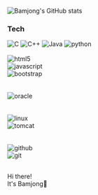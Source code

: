 <div align="left">

![Bamjong's GitHub stats](https://github-readme-stats.vercel.app/api?username=Bamjong&show_icons=true&theme=vue)

</div>

### Tech
![C](https://img.shields.io/badge/c-%2300599C.svg?style=for-the-badge&logo=c&logoColor=white)
![C++](https://img.shields.io/badge/c++-%2300599C.svg?style=for-the-badge&logo=c%2B%2B&logoColor=white)
![Java](https://img.shields.io/badge/java-%23ED8B00.svg?style=for-the-badge&logo=java&logoColor=white) 
![python](https://img.shields.io/badge/python-3776AB?style=for-the-badge&logo=python&logoColor=white)
<br><br>
![html5](https://img.shields.io/badge/html5-E34F26?style=for-the-badge&logo=html5&logoColor=white)           
![javascript](https://img.shields.io/badge/javascript-F7DF1E?style=for-the-badge&logo=javascript&logoColor=black)         
![bootstrap](https://img.shields.io/badge/bootstrap-7952B3?style=for-the-badge&logo=bootstrap&logoColor=white)        
<br><br>
![oracle](https://img.shields.io/badge/oracle-F80000?style=for-the-badge&logo=oracle&logoColor=white)          
<br><br>
![linux](https://img.shields.io/badge/linux-FCC624?style=for-the-badge&logo=linux&logoColor=black)           
![tomcat](https://img.shields.io/badge/apachetomcat-F8DC75?style=for-the-badge&logo=apachetomcat&logoColor=white)         
<br><br>
![github](https://img.shields.io/badge/github-181717?style=for-the-badge&logo=github&logoColor=white)          
![git](https://img.shields.io/badge/git-F05032?style=for-the-badge&logo=git&logoColor=white)           
<br>

Hi there!  
It's Bamjong🌰